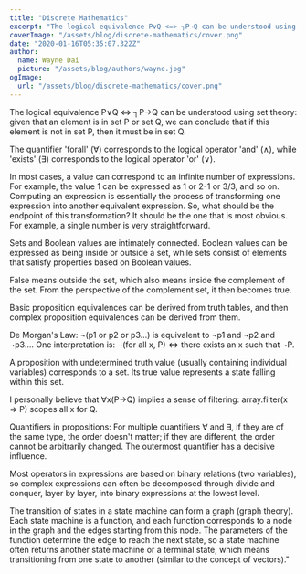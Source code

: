 ```yaml
---
title: "Discrete Mathematics"
excerpt: "The logical equivalence P∨Q <=> ┐P→Q can be understood using set theory: given that an element is in set P or set Q, we can conclude that if this element is not in set P, then it must be in set Q."
coverImage: "/assets/blog/discrete-mathematics/cover.png"
date: "2020-01-16T05:35:07.322Z"
author:
  name: Wayne Dai
  picture: "/assets/blog/authors/wayne.jpg"
ogImage:
  url: "/assets/blog/discrete-mathematics/cover.png"
---
```


The logical equivalence P∨Q <=> ┐P→Q can be understood using set theory: given that an element is in set P or set Q, we can conclude that if this element is not in set P, then it must be in set Q.

The quantifier 'forall' (∀) corresponds to the logical operator 'and' (∧), while 'exists' (∃) corresponds to the logical operator 'or' (∨).

In most cases, a value can correspond to an infinite number of expressions. For example, the value 1 can be expressed as 1 or 2-1 or 3/3, and so on. Computing an expression is essentially the process of transforming one expression into another equivalent expression. So, what should be the endpoint of this transformation? It should be the one that is most obvious. For example, a single number is very straightforward.

Sets and Boolean values are intimately connected. Boolean values can be expressed as being inside or outside a set, while sets consist of elements that satisfy properties based on Boolean values.

False means outside the set, which also means inside the complement of the set. From the perspective of the complement set, it then becomes true.

Basic proposition equivalences can be derived from truth tables, and then complex proposition equivalences can be derived from them.

De Morgan's Law: ¬(p1 or p2 or p3...) is equivalent to ¬p1 and ¬p2 and ¬p3.... One interpretation is: ¬(for all x, P) <=> there exists an x such that ¬P.

A proposition with undetermined truth value (usually containing individual variables) corresponds to a set. Its true value represents a state falling within this set.

I personally believe that ∀x(P→Q) implies a sense of filtering: array.filter(x => P) scopes all x for Q.

Quantifiers in propositions: For multiple quantifiers ∀ and ∃, if they are of the same type, the order doesn't matter; if they are different, the order cannot be arbitrarily changed. The outermost quantifier has a decisive influence.

Most operators in expressions are based on binary relations (two variables), so complex expressions can often be decomposed through divide and conquer, layer by layer, into binary expressions at the lowest level.

The transition of states in a state machine can form a graph (graph theory). Each state machine is a function, and each function corresponds to a node in the graph and the edges starting from this node. The parameters of the function determine the edge to reach the next state, so a state machine often returns another state machine or a terminal state, which means transitioning from one state to another (similar to the concept of vectors)."